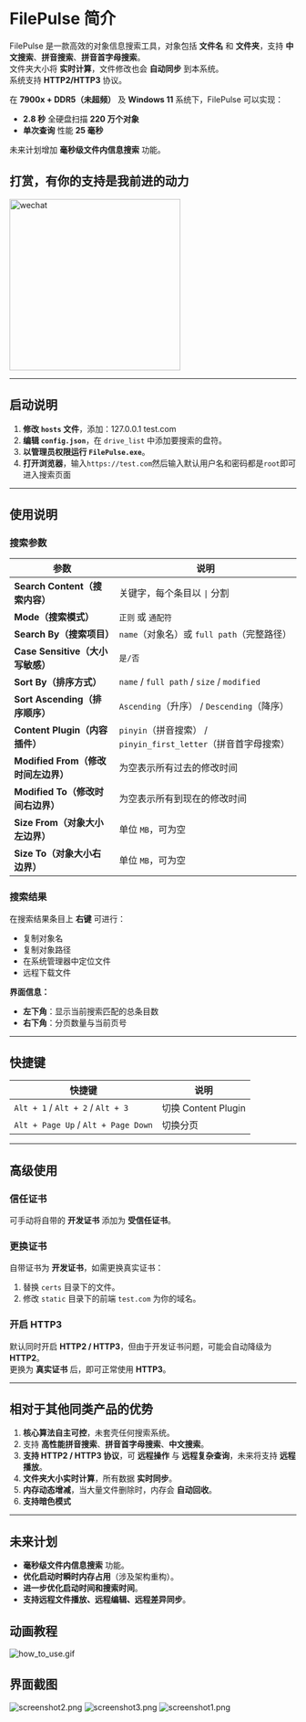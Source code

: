 # FilePulse 简介

FilePulse 是一款高效的对象信息搜索工具，对象包括 **文件名** 和 **文件夹**，支持 **中文搜索**、**拼音搜索**、**拼音首字母搜索**。  
文件夹大小将 **实时计算**，文件修改也会 **自动同步** 到本系统。  
系统支持 **HTTP2/HTTP3** 协议。

在 **7900x + DDR5（未超频）** 及 **Windows 11** 系统下，FilePulse 可以实现：

- **2.8 秒** 全硬盘扫描 **220 万个对象**
- **单次查询** 性能 **25 毫秒**

未来计划增加 **毫秒级文件内信息搜索** 功能。

## 打赏，有你的支持是我前进的动力

<img src="wechat.jpg" alt="wechat" width="300">


---

## 启动说明

1. **修改 `hosts` 文件**，添加：127.0.0.1 test.com
2. **编辑 `config.json`**，在 `drive_list` 中添加要搜索的盘符。
3. **以管理员权限运行 `FilePulse.exe`**。
4. **打开浏览器**，输入`https://test.com`然后输入默认用户名和密码都是`root`即可进入搜索页面

---

## 使用说明

### 搜索参数

| 参数                         | 说明                                              |
|----------------------------|-------------------------------------------------|
| **Search Content（搜索内容）**   | 关键字，每个条目以 `\|` 分割                               |
| **Mode（搜索模式）**             | `正则` 或 `通配符`                                    |
| **Search By（搜索项目）**        | `name`（对象名）或 `full path`（完整路径）                  |
| **Case Sensitive（大小写敏感）**  | `是/否`                                           |
| **Sort By（排序方式）**          | `name` / `full path` / `size` / `modified`      |
| **Sort Ascending（排序顺序）**   | `Ascending`（升序） / `Descending`（降序）              |
| **Content Plugin（内容插件）**   | `pinyin`（拼音搜索） / `pinyin_first_letter`（拼音首字母搜索） |
| **Modified From（修改时间左边界）** | 为空表示所有过去的修改时间                                   |
| **Modified To（修改时间右边界）**   | 为空表示所有到现在的修改时间                                  |
| **Size From（对象大小左边界）**     | 单位 `MB`，可为空                                     |
| **Size To（对象大小右边界）**       | 单位 `MB`，可为空                                     |

### 搜索结果

在搜索结果条目上 **右键** 可进行：

- 复制对象名
- 复制对象路径
- 在系统管理器中定位文件
- 远程下载文件

**界面信息：**

- **左下角**：显示当前搜索匹配的总条目数
- **右下角**：分页数量与当前页号

---

## 快捷键

| 快捷键                                 | 说明                |
|-------------------------------------|-------------------|
| `Alt + 1` / `Alt + 2` / `Alt + 3`   | 切换 Content Plugin |
| `Alt + Page Up` / `Alt + Page Down` | 切换分页              |

---

## 高级使用

### **信任证书**

可手动将自带的 **开发证书** 添加为 **受信任证书**。

### **更换证书**

自带证书为 **开发证书**，如需更换真实证书：

1. 替换 `certs` 目录下的文件。
2. 修改 `static` 目录下的前端 `test.com` 为你的域名。

### **开启 HTTP3**

默认同时开启 **HTTP2 / HTTP3**，但由于开发证书问题，可能会自动降级为 **HTTP2**。  
更换为 **真实证书** 后，即可正常使用 **HTTP3**。

---

## 相对于其他同类产品的优势

1. **核心算法自主可控**，未套壳任何搜索系统。
2. 支持 **高性能拼音搜索**、**拼音首字母搜索**、**中文搜索**。
2. **支持 HTTP2 / HTTP3 协议**，可 **远程操作** 与 **远程复杂查询**，未来将支持 **远程播放**。
3. **文件夹大小实时计算**，所有数据 **实时同步**。
4. **内存动态增减**，当大量文件删除时，内存会 **自动回收**。
5. **支持暗色模式**

---

## 未来计划

- **毫秒级文件内信息搜索** 功能。
- **优化启动时瞬时内存占用**（涉及架构重构）。
- **进一步优化启动时间和搜索时间**。
- **支持远程文件播放、远程编辑、远程差异同步**。

## 动画教程

![how_to_use.gif](how_to_use.gif)

## 界面截图

![screenshot2.png](screenshot2.png)
![screenshot3.png](screenshot3.png)
![screenshot1.png](screenshot1.png)
